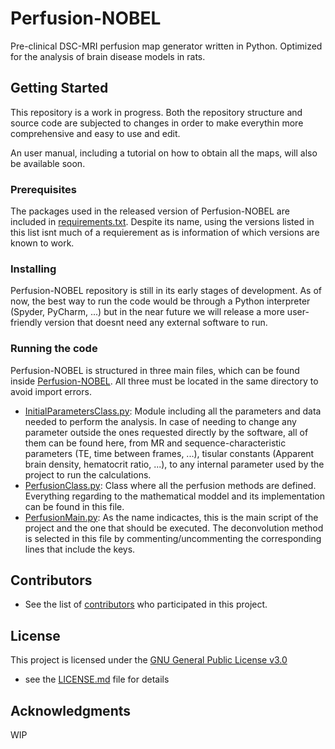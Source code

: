 # Perfusion-NOBEL

Pre-clinical DSC-MRI perfusion map generator written in Python. Optimized for the analysis of brain disease models in rats.


## Getting Started

This repository is a work in progress. Both the repository structure and source code are subjected to changes in order to make everythin more comprehensive and easy to use and edit.

An user manual, including a tutorial on how to obtain all the maps, will also be available soon.

### Prerequisites

The packages used in the released version of Perfusion-NOBEL are included in [requirements.txt](requirements.txt). Despite its name, using the versions listed in this list isnt much of a requierement as is information of which versions are known to work. 


### Installing 

Perfusion-NOBEL repository is still in its early stages of development. As of now, the best way to run the code would be through a Python interpreter (Spyder, PyCharm, ...) but in the near future we will release a more user-friendly version that doesnt need any external software to run. 


### Running the code

Perfusion-NOBEL is structured in three main files, which can be found inside [Perfusion-NOBEL](Perfusion-NOBEL). All three must be located in the same directory to avoid import errors.
  - [InitialParametersClass.py](InitialParametersClass.py): Module including all the parameters and data needed to perform the analysis. In case of needing to change any parameter outside the ones requested directly by the software, all of them can be found here, from MR and sequence-characteristic parameters (TE, time between frames, ...), tisular constants (Apparent brain density, hematocrit ratio, ...), to any internal parameter used by the project to run the calculations.
  - [PerfusionClass.py](PerfusionClass.py): Class where all the perfusion methods are defined. Everything regarding to the mathematical moddel and its implementation can be found in this file.
  - [PerfusionMain.py](PerfusionMain.py): As the name indicactes, this is the main script of the project and the one that should be executed. The deconvolution method is selected in this file by commenting/uncommenting the corresponding lines that include the keys.


## Contributors

  - See the list of [contributors](https://github.com/MRI-NOBEL/Perfusion-NOBEL/contributors) who participated in this project.

## License

This project is licensed under the [GNU General Public License v3.0](LICENSE.md)
 - see the [LICENSE.md](LICENSE.md) file for details

## Acknowledgments

WIP

 
 
